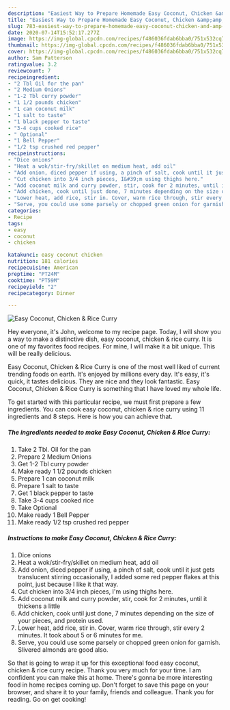 ```yaml
---
description: "Easiest Way to Prepare Homemade Easy Coconut, Chicken &amp;amp; Rice Curry"
title: "Easiest Way to Prepare Homemade Easy Coconut, Chicken &amp;amp; Rice Curry"
slug: 783-easiest-way-to-prepare-homemade-easy-coconut-chicken-and-amp-rice-curry
date: 2020-07-14T15:52:17.277Z
image: https://img-global.cpcdn.com/recipes/f486036fdab6bba0/751x532cq70/easy-coconut-chicken-rice-curry-recipe-main-photo.jpg
thumbnail: https://img-global.cpcdn.com/recipes/f486036fdab6bba0/751x532cq70/easy-coconut-chicken-rice-curry-recipe-main-photo.jpg
cover: https://img-global.cpcdn.com/recipes/f486036fdab6bba0/751x532cq70/easy-coconut-chicken-rice-curry-recipe-main-photo.jpg
author: Sam Patterson
ratingvalue: 3.2
reviewcount: 7
recipeingredient:
- "2 Tbl Oil for the pan"
- "2 Medium Onions"
- "1-2 Tbl curry powder"
- "1 1/2 pounds chicken"
- "1 can coconut milk"
- "1 salt to taste"
- "1 black pepper to taste"
- "3-4 cups cooked rice"
- " Optional"
- "1 Bell Pepper"
- "1/2 tsp crushed red pepper"
recipeinstructions:
- "Dice onions"
- "Heat a wok/stir-fry/skillet on medium heat, add oil"
- "Add onion, diced pepper if using, a pinch of salt, cook until it just gets translucent stirring occasionally, I added some red pepper flakes at this point, just because I like it that way."
- "Cut chicken into 3/4 inch pieces, I&#39;m using thighs here."
- "Add coconut milk and curry powder, stir, cook for 2 minutes, until it thickens a little"
- "Add chicken, cook until just done, 7 minutes depending on the size of your pieces, and protein used."
- "Lower heat, add rice, stir in. Cover, warm rice through, stir every 2 minutes. It took about 5 or 6 minutes for me."
- "Serve, you could use some parsely or chopped green onion for garnish. Slivered almonds are good also."
categories:
- Recipe
tags:
- easy
- coconut
- chicken

katakunci: easy coconut chicken 
nutrition: 181 calories
recipecuisine: American
preptime: "PT24M"
cooktime: "PT59M"
recipeyield: "2"
recipecategory: Dinner

---
```



![Easy Coconut, Chicken &amp; Rice Curry](https://img-global.cpcdn.com/recipes/f486036fdab6bba0/751x532cq70/easy-coconut-chicken-rice-curry-recipe-main-photo.jpg)

Hey everyone, it's John, welcome to my recipe page. Today, I will show you a way to make a distinctive dish, easy coconut, chicken &amp; rice curry. It is one of my favorites food recipes. For mine, I will make it a bit unique. This will be really delicious.



Easy Coconut, Chicken &amp; Rice Curry is one of the most well liked of current trending foods on earth. It's enjoyed by millions every day. It's easy, it's quick, it tastes delicious. They are nice and they look fantastic. Easy Coconut, Chicken &amp; Rice Curry is something that I have loved my whole life.


To get started with this particular recipe, we must first prepare a few ingredients. You can cook easy coconut, chicken &amp; rice curry using 11 ingredients and 8 steps. Here is how you can achieve that.

<!--inarticleads1-->

##### The ingredients needed to make Easy Coconut, Chicken &amp; Rice Curry:

1. Take 2 Tbl. Oil for the pan
1. Prepare 2 Medium Onions
1. Get 1-2 Tbl curry powder
1. Make ready 1 1/2 pounds chicken
1. Prepare 1 can coconut milk
1. Prepare 1 salt to taste
1. Get 1 black pepper to taste
1. Take 3-4 cups cooked rice
1. Take  Optional
1. Make ready 1 Bell Pepper
1. Make ready 1/2 tsp crushed red pepper




<!--inarticleads2-->

##### Instructions to make Easy Coconut, Chicken &amp; Rice Curry:

1. Dice onions
1. Heat a wok/stir-fry/skillet on medium heat, add oil
1. Add onion, diced pepper if using, a pinch of salt, cook until it just gets translucent stirring occasionally, I added some red pepper flakes at this point, just because I like it that way.
1. Cut chicken into 3/4 inch pieces, I&#39;m using thighs here.
1. Add coconut milk and curry powder, stir, cook for 2 minutes, until it thickens a little
1. Add chicken, cook until just done, 7 minutes depending on the size of your pieces, and protein used.
1. Lower heat, add rice, stir in. Cover, warm rice through, stir every 2 minutes. It took about 5 or 6 minutes for me.
1. Serve, you could use some parsely or chopped green onion for garnish. Slivered almonds are good also.




So that is going to wrap it up for this exceptional food easy coconut, chicken &amp; rice curry recipe. Thank you very much for your time. I am confident you can make this at home. There's gonna be more interesting food in home recipes coming up. Don't forget to save this page on your browser, and share it to your family, friends and colleague. Thank you for reading. Go on get cooking!
